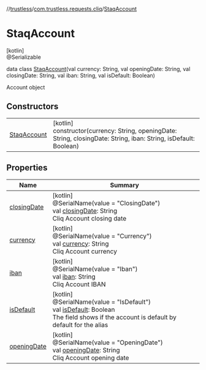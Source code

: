 //[trustless](../../../index.md)/[com.trustless.requests.cliq](../index.md)/[StaqAccount](index.md)

# StaqAccount

[kotlin]\
@Serializable

data class [StaqAccount](index.md)(val currency: String, val openingDate: String, val closingDate: String, val iban: String, val isDefault: Boolean)

Account object

## Constructors

| | |
|---|---|
| [StaqAccount](-staq-account.md) | [kotlin]<br>constructor(currency: String, openingDate: String, closingDate: String, iban: String, isDefault: Boolean) |

## Properties

| Name | Summary |
|---|---|
| [closingDate](closing-date.md) | [kotlin]<br>@SerialName(value = &quot;ClosingDate&quot;)<br>val [closingDate](closing-date.md): String<br>Cliq Account closing date |
| [currency](currency.md) | [kotlin]<br>@SerialName(value = &quot;Currency&quot;)<br>val [currency](currency.md): String<br>Cliq Account currency |
| [iban](iban.md) | [kotlin]<br>@SerialName(value = &quot;Iban&quot;)<br>val [iban](iban.md): String<br>Cliq Account IBAN |
| [isDefault](is-default.md) | [kotlin]<br>@SerialName(value = &quot;IsDefault&quot;)<br>val [isDefault](is-default.md): Boolean<br>The field shows if the account is default by default for the alias |
| [openingDate](opening-date.md) | [kotlin]<br>@SerialName(value = &quot;OpeningDate&quot;)<br>val [openingDate](opening-date.md): String<br>Cliq Account opening date |
